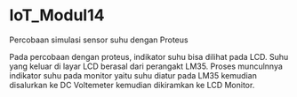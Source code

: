# IoT_Modul14

Percobaan simulasi sensor suhu dengan Proteus

Pada percobaan dengan proteus, indikator suhu bisa dilihat pada LCD. Suhu yang keluar di layar LCD berasal dari perangakt LM35. Proses munculnnya indikator suhu pada monitor yaitu suhu diatur pada LM35 kemudian disalurkan ke DC Voltemeter kemudian dikiramkan ke LCD Monitor.
